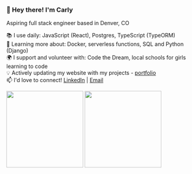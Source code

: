 <h3>👋 Hey there! I'm Carly</h3>
<p>Aspiring full stack engineer based in Denver, CO</p>

📚 I use daily: JavaScript (React), Postgres, TypeScript (TypeORM)
<br/>
🌱 Learning more about: Docker, serverless functions, SQL and Python (Django)
<br/>
🌍 I support and volunteer with: Code the Dream, local schools for girls learning to code
<br/>
💡 Actively updating my website with my projects - [portfolio](https://carlydopps.github.io/)
<br/>
📫 I'd love to connect! [LinkedIn](https://www.linkedin.com/in/carlydopps/)  |  [Email](mailto:carly.doppelheuer@gmail.com)

<div>
  <img height=200 align="center" src="https://github-readme-stats.vercel.app/api?username=carlydopps&show=prs_merged_percentage&hide=contribs&rank_icon=github&hide_rank=true&theme=github_dark_dimmed&hide_border=true&include_all_commits=true" />
  <img height=200 align="center" src="https://github-readme-stats.vercel.app/api/top-langs/?username=carlydopps&layout=compact&theme=github_dark_dimmed&hide_border=true" />
</div>
